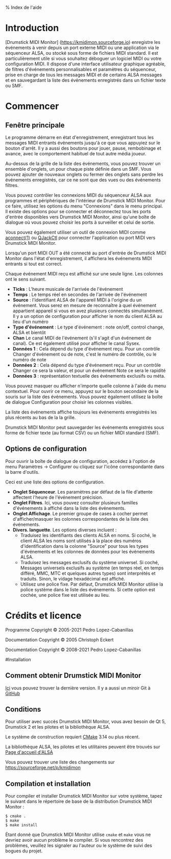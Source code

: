 % Index de l'aide

# Introduction

[Drumstick MIDI Monitor] (https://kmidimon.sourceforge.io) enregistre les événements à venir 
depuis un port externe MIDI ou une application
via le séquenceur ALSA, ou stocké sous forme de fichiers MIDI standard. Il est
particulièrement utile si vous souhaitez déboguer un logiciel MIDI ou votre configuration MIDI.
Il dispose d'une interface utilisateur graphique agréable, de filtres d'événements personnalisables
et paramètres du séquenceur, prise en charge de tous les messages MIDI et de certains ALSA
messages et en sauvegardant la liste des événements enregistrés dans un fichier texte ou SMF.

# Commencer

## Fenêtre principale

Le programme démarre en état d'enregistrement, enregistrant tous les messages MIDI entrants
événements jusqu'à ce que vous appuyiez sur le bouton d'arrêt. Il y a aussi des boutons pour jouer,
pause, rembobinage et avance, avec le comportement habituel de tout autre média
joueur.

Au-dessus de la grille de la liste des événements, vous pouvez trouver un ensemble d'onglets, un pour chaque
piste définie dans un SMF. Vous pouvez ajouter de nouveaux onglets ou fermer des onglets sans
perdre les événements enregistrés, car ce ne sont que des vues ou des événements
filtres.

Vous pouvez contrôler les connexions MIDI du séquenceur ALSA aux programmes et
périphériques de l'intérieur de Drumstick MIDI Monitor. Pour ce faire, utilisez les options du menu
"Connexions" dans le menu principal. Il existe des options pour se connecter et
déconnectez tous les ports d'entrée disponibles vers Drumstick MIDI Monitor, ainsi qu'une boîte de dialogue
où vous pouvez choisir les ports à surveiller et celui de sortie.

Vous pouvez également utiliser un outil de connexion MIDI comme
[aconnect(1)](https://linux.die.net/man/1/aconnect)
ou [QJackCtl](https://qjackctl.sourceforge.io) pour connecter l'application
ou port MIDI vers Drumstick MIDI Monitor.

Lorsqu'un port MIDI OUT a été connecté au port d'entrée de Drumstick MIDI Monitor dans
l'état d'enregistrement, il affichera les événements MIDI entrants si tout est
correct.

Chaque événement MIDI reçu est affiché sur une seule ligne. Les colonnes ont le
sens suivant.

* **Ticks** : L'heure musicale de l'arrivée de l'événement
* **Temps** : Le temps réel en secondes de l'arrivée de l'événement
* **Source** : l'identifiant ALSA de l'appareil MIDI à l'origine du
    un événement. Vous serez en mesure de reconnaître à quel événement appartient
    appareil si vous en avez plusieurs connectés simultanément. Il y a un
    option de configuration pour afficher le nom du client ALSA au lieu d'un
    numéro
* **Type d'événement** : Le type d'événement : note on/off, control change, ALSA et
    bientôt
* **Chan** Le canal MIDI de l'événement (s'il s'agit d'un événement de canal). Ce
    est également utilisé pour afficher le canal Sysex.
* **Données 1** : Cela dépend du type d'événement reçu. Pour un contrôle
    Changer d'événement ou de note, c'est le numéro de contrôle, ou le numéro de note
* **Données 2** : Cela dépend du type d'événement reçu. Pour un contrôle
    Changer ce sera la valeur, et pour un événement Note ce sera le
    rapidité
* **Données 3** : représentation textuelle des événements exclusifs ou méta.

Vous pouvez masquer ou afficher n'importe quelle colonne à l'aide du menu contextuel. Pour ouvrir ce
menu, appuyez sur le bouton secondaire de la souris sur la liste des événements. Vous pouvez également
utilisez la boîte de dialogue Configuration pour choisir les colonnes visibles.

La liste des événements affiche toujours les événements enregistrés les plus récents au bas de la
la grille.

Drumstick MIDI Monitor peut sauvegarder les événements enregistrés sous forme de fichier texte (au format CSV) ou
un fichier MIDI standard (SMF).

## Options de configuration 

Pour ouvrir la boîte de dialogue de configuration, accédez à l'option de menu Paramètres → Configurer
ou cliquez sur l'icône correspondante dans la barre d'outils.

Ceci est une liste des options de configuration.

* **Onglet Séquenceur**. Les paramètres par défaut de la file d'attente affectent l'heure de l'événement
    précision.
* **Onglet Filtres**. Ici, vous pouvez consulter plusieurs familles d'événements à
    affiché dans la liste des événements.
* **Onglet Affichage**. Le premier groupe de cases à cocher permet d'afficher/masquer les
    colonnes correspondantes de la liste des événements.
* **Divers. languette**. Les options diverses incluent :
    + Traduisez les identifiants des clients ALSA en noms. Si coché, le client ALSA
      les noms sont utilisés à la place des numéros d'identification dans la colonne "Source" pour
      tous les types d'événements et les colonnes de données pour les événements ALSA.
    + Traduisez les messages exclusifs du système universel. Si coché,
      Messages universels exclusifs au système (en temps réel, en temps différé,
      MMC, MTC et quelques autres types) sont interprétés et traduits.
      Sinon, le vidage hexadécimal est affiché.
    + Utilisez une police fixe. Par défaut, Drumstick MIDI Monitor utilise la police système dans le
      liste des événements. Si cette option est cochée, une police fixe est utilisée
      au lieu.

# Crédits et licence

Programme Copyright © 2005-2021 Pedro Lopez-Cabanillas

Documentation Copyright © 2005 Christoph Eckert

Documentation Copyright © 2008-2021 Pedro Lopez-Cabanillas

#Installation

## Comment obtenir Drumstick MIDI Monitor 

[Ici](https://sourceforge.net/projects/kmidimon/files/)
vous pouvez trouver la dernière version. Il y a aussi un miroir Git à
[GitHub](https://github.com/pedrolcl/kmidimon)

## Conditions

Pour utiliser avec succès Drumstick MIDI Monitor, vous avez besoin de Qt 5, Drumstick 2
et les pilotes et la bibliothèque ALSA.

Le système de construction requiert [CMake](http://www.cmake.org) 3.14 ou plus récent.

La bibliothèque ALSA, les pilotes et les utilitaires peuvent être trouvés sur
[Page d'accueil d'ALSA](http://www.alsa-project.org)

Vous pouvez trouver une liste des changements sur https://sourceforge.net/p/kmidimon

## Compilation et installation

Pour compiler et installer Drumstick MIDI Monitor sur votre système, tapez le
suivant dans le répertoire de base de la distribution Drumstick MIDI Monitor :

    $ cmake .
    $ make
    $ make install

Étant donné que Drumstick MIDI Monitor utilise `cmake` et `make` vous ne devriez avoir aucun problème
le compiler. Si vous rencontrez des problèmes, veuillez les signaler au
l'auteur ou le système de suivi des bogues du projet.

